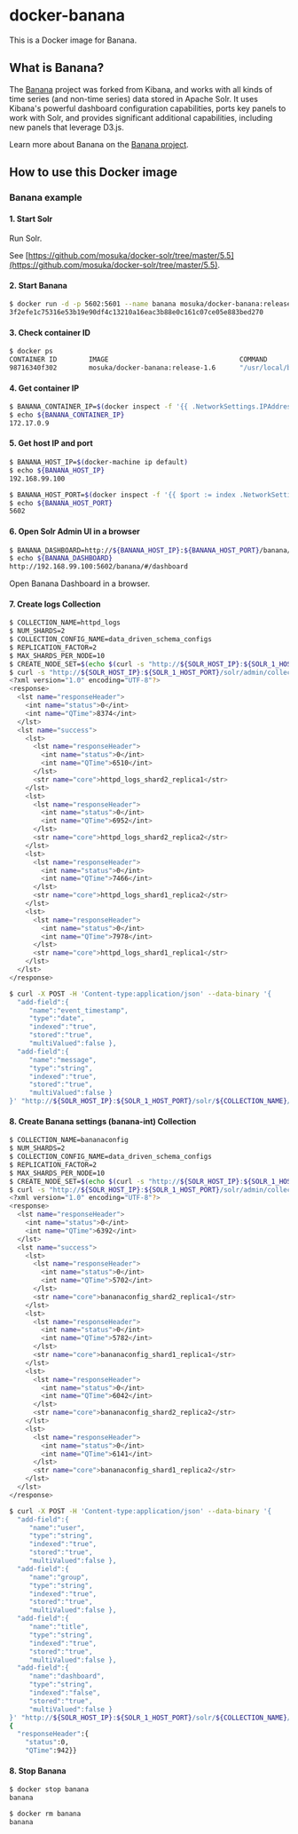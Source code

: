 # docker-banana

This is a Docker image for Banana.

## What is Banana?

The [Banana](https://github.com/lucidworks/banana) project was forked from Kibana, and works with all kinds of time series (and non-time series) data stored in Apache Solr. It uses Kibana's powerful dashboard configuration capabilities, ports key panels to work with Solr, and provides significant additional capabilities, including new panels that leverage D3.js.

Learn more about Banana on the [Banana project](https://github.com/lucidworks/banana).

## How to use this Docker image

### Banana example

#### 1. Start Solr

Run Solr.

See [https://github.com/mosuka/docker-solr/tree/master/5.5](https://github.com/mosuka/docker-solr/tree/master/5.5).

#### 2. Start Banana

```sh
$ docker run -d -p 5602:5601 --name banana mosuka/docker-banana:release-1.6
3f2efe1c75316e53b19e90df4c13210a16eac3b88e0c161c07ce05e883bed270
```

#### 3. Check container ID

```sh
$ docker ps
CONTAINER ID        IMAGE                                 COMMAND                  CREATED             STATUS              PORTS                                         NAMES
98716340f302        mosuka/docker-banana:release-1.6      "/usr/local/bin/docke"   50 seconds ago      Up 6 seconds        0.0.0.0:5602->5601/tcp                        banana
```

#### 4. Get container IP

```sh
$ BANANA_CONTAINER_IP=$(docker inspect -f '{{ .NetworkSettings.IPAddress }}' banana)
$ echo ${BANANA_CONTAINER_IP}
172.17.0.9
```

#### 5. Get host IP and port

```sh
$ BANANA_HOST_IP=$(docker-machine ip default)
$ echo ${BANANA_HOST_IP}
192.168.99.100

$ BANANA_HOST_PORT=$(docker inspect -f '{{ $port := index .NetworkSettings.Ports "5601/tcp" }}{{ range $port }}{{ .HostPort }}{{ end }}' banana)
$ echo ${BANANA_HOST_PORT}
5602
```

#### 6. Open Solr Admin UI in a browser

```sh
$ BANANA_DASHBOARD=http://${BANANA_HOST_IP}:${BANANA_HOST_PORT}/banana/#/dashboard
$ echo ${BANANA_DASHBOARD}
http://192.168.99.100:5602/banana/#/dashboard
```

Open Banana Dashboard in a browser.

#### 7. Create logs Collection

```sh
$ COLLECTION_NAME=httpd_logs
$ NUM_SHARDS=2
$ COLLECTION_CONFIG_NAME=data_driven_schema_configs
$ REPLICATION_FACTOR=2
$ MAX_SHARDS_PER_NODE=10
$ CREATE_NODE_SET=$(echo $(curl -s "http://${SOLR_HOST_IP}:${SOLR_1_HOST_PORT}/solr/admin/collections?action=CLUSTERSTATUS&wt=json" | jq -r ".cluster.live_nodes[]") | sed -e 's/ /,/g')
$ curl -s "http://${SOLR_HOST_IP}:${SOLR_1_HOST_PORT}/solr/admin/collections?action=CREATE&name=${COLLECTION_NAME}&numShards=${NUM_SHARDS}&replicationFactor=${REPLICATION_FACTOR}&maxShardsPerNode=${MAX_SHARDS_PER_NODE}&createNodeSet=${CREATE_NODE_SET}&collection.configName=${COLLECTION_CONFIG_NAME}" | xmllint --format -
<?xml version="1.0" encoding="UTF-8"?>
<response>
  <lst name="responseHeader">
    <int name="status">0</int>
    <int name="QTime">8374</int>
  </lst>
  <lst name="success">
    <lst>
      <lst name="responseHeader">
        <int name="status">0</int>
        <int name="QTime">6510</int>
      </lst>
      <str name="core">httpd_logs_shard2_replica1</str>
    </lst>
    <lst>
      <lst name="responseHeader">
        <int name="status">0</int>
        <int name="QTime">6952</int>
      </lst>
      <str name="core">httpd_logs_shard2_replica2</str>
    </lst>
    <lst>
      <lst name="responseHeader">
        <int name="status">0</int>
        <int name="QTime">7466</int>
      </lst>
      <str name="core">httpd_logs_shard1_replica2</str>
    </lst>
    <lst>
      <lst name="responseHeader">
        <int name="status">0</int>
        <int name="QTime">7978</int>
      </lst>
      <str name="core">httpd_logs_shard1_replica1</str>
    </lst>
  </lst>
</response>

$ curl -X POST -H 'Content-type:application/json' --data-binary '{
  "add-field":{
     "name":"event_timestamp",
     "type":"date",
     "indexed":"true",
     "stored":"true",
     "multiValued":false },
  "add-field":{
     "name":"message",
     "type":"string",
     "indexed":"true",
     "stored":"true",
     "multiValued":false }
}' "http://${SOLR_HOST_IP}:${SOLR_1_HOST_PORT}/solr/${COLLECTION_NAME}/schema"

```

#### 8. Create Banana settings (banana-int) Collection

```sh
$ COLLECTION_NAME=bananaconfig
$ NUM_SHARDS=2
$ COLLECTION_CONFIG_NAME=data_driven_schema_configs
$ REPLICATION_FACTOR=2
$ MAX_SHARDS_PER_NODE=10
$ CREATE_NODE_SET=$(echo $(curl -s "http://${SOLR_HOST_IP}:${SOLR_1_HOST_PORT}/solr/admin/collections?action=CLUSTERSTATUS&wt=json" | jq -r ".cluster.live_nodes[]") | sed -e 's/ /,/g')
$ curl -s "http://${SOLR_HOST_IP}:${SOLR_1_HOST_PORT}/solr/admin/collections?action=CREATE&name=${COLLECTION_NAME}&numShards=${NUM_SHARDS}&replicationFactor=${REPLICATION_FACTOR}&maxShardsPerNode=${MAX_SHARDS_PER_NODE}&createNodeSet=${CREATE_NODE_SET}&collection.configName=${COLLECTION_CONFIG_NAME}" | xmllint --format -
<?xml version="1.0" encoding="UTF-8"?>
<response>
  <lst name="responseHeader">
    <int name="status">0</int>
    <int name="QTime">6392</int>
  </lst>
  <lst name="success">
    <lst>
      <lst name="responseHeader">
        <int name="status">0</int>
        <int name="QTime">5702</int>
      </lst>
      <str name="core">bananaconfig_shard2_replica1</str>
    </lst>
    <lst>
      <lst name="responseHeader">
        <int name="status">0</int>
        <int name="QTime">5782</int>
      </lst>
      <str name="core">bananaconfig_shard1_replica1</str>
    </lst>
    <lst>
      <lst name="responseHeader">
        <int name="status">0</int>
        <int name="QTime">6042</int>
      </lst>
      <str name="core">bananaconfig_shard2_replica2</str>
    </lst>
    <lst>
      <lst name="responseHeader">
        <int name="status">0</int>
        <int name="QTime">6141</int>
      </lst>
      <str name="core">bananaconfig_shard1_replica2</str>
    </lst>
  </lst>
</response>

$ curl -X POST -H 'Content-type:application/json' --data-binary '{
  "add-field":{
     "name":"user",
     "type":"string",
     "indexed":"true",
     "stored":"true",
     "multiValued":false },
  "add-field":{
     "name":"group",
     "type":"string",
     "indexed":"true",
     "stored":"true",
     "multiValued":false },
  "add-field":{
     "name":"title",
     "type":"string",
     "indexed":"true",
     "stored":"true",
     "multiValued":false },
  "add-field":{
     "name":"dashboard",
     "type":"string",
     "indexed":"false",
     "stored":"true",
     "multiValued":false }
}' "http://${SOLR_HOST_IP}:${SOLR_1_HOST_PORT}/solr/${COLLECTION_NAME}/schema"
{
  "responseHeader":{
    "status":0,
    "QTime":942}}
```

#### 8. Stop Banana

```sh
$ docker stop banana
banana

$ docker rm banana
banana
```